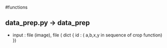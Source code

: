 #functions 

## data_prep.py -> data_prep

- input :  file (image), file ( dict { id : ( a,b,x,y  in sequence of crop function)  })
